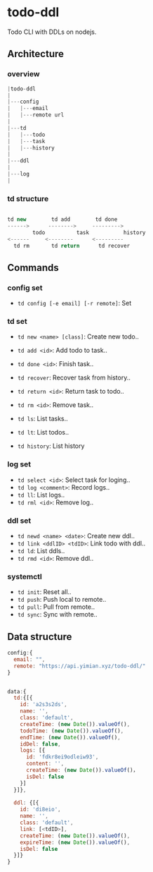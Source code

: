 # todo-ddl
Todo CLI with DDLs on nodejs.


## Architecture

### overview

```js
|todo-ddl
|
|---config
|   |---email
|   |---remote url
|
|---td
|   |---todo
|   |---task
|   |---history
|
|---ddl
|
|---log
|

```

### td structure

```js

td new        td add        td done
------>      -------->     --------->
        todo          task           history
<------     <--------      <---------
  td rm       td return      td recover

```




## Commands

### config set
+ `td config [-e email] [-r remote]`: Set 


### td set

+ `td new <name> [class]`: Create new todo..
+ `td add <id>`: Add todo to task..
+ `td done <id>`: Finish task..
+ `td recover`: Recover task from history..
+ `td return <id>`: Return task to todo..
+ `td rm <id>`: Remove task..

+ `td ls`: List tasks..
+ `td lt`: List todos..
+ `td history`: List history

### log set

+ `td select <id>`: Select task for loging..
+ `td log <comment>`: Record logs..
+ `td ll`: List logs..
+ `td rml <id>`: Remove log..

### ddl set

+ `td newd <name> <date>`: Create new ddl..
+ `td link <ddlID> <tdID>`: Link todo with ddl..
+ `td ld`: List ddls..
+ `td rmd <id>`: Remove ddl..

### systemctl

+ `td init`: Reset all..
+ `td push`: Push local to remote..
+ `td pull`: Pull from remote..
+ `td sync`: Sync with remote..


## Data structure

```js
config:{
  email: "",
  remote: "https://api.yimian.xyz/todo-ddl/"
}


data:{
  td:{[{
    id: 'a2s3s2ds',
    name: '',
    class: 'default',
    createTime: (new Date()).valueOf(),
    todoTime: (new Date()).valueOf(),
    endTime: (new Date()).valueOf(),
    idDel: false,
    logs: [{
      id: 'fdkr8ei9odleiw93',
      content: '',
      createTime: (new Date()).valueOf()，
      isDel: false
    }]
  }]},
  
  ddl: {[{
    id: 'di8eio',
    name: '',
    class: 'default',
    link: [<tdID>],
    createTime: (new Date()).valueOf(),
    expireTime: (new Date()).valueOf(),
    isDel: false
  }]}
}

```
